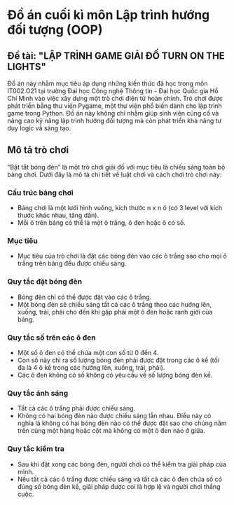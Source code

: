 # Đồ án cuối kì môn Lập trình hướng đối tượng (OOP)

## Đề tài: "LẬP TRÌNH GAME GIẢI ĐỐ TURN ON THE LIGHTS"

Đồ án này nhằm mục tiêu áp dụng những kiến thức đã học trong môn IT002.O21 tại trường Đại học Công nghệ Thông tin - Đại học Quốc gia Hồ Chí Minh vào việc xây dựng một trò chơi điện tử hoàn chỉnh. Trò chơi được phát triển bằng thư viện Pygame, một thư viện phổ biến dành cho lập trình game trong Python. Đồ án này không chỉ nhằm giúp sinh viên củng cố và nâng cao kỹ năng lập trình hướng đối tượng mà còn phát triển khả năng tư duy logic và sáng tạo.

## Mô tả trò chơi

“Bật tắt bóng đèn” là một trò chơi giải đố với mục tiêu là chiếu sáng toàn bộ bảng chơi. Dưới đây là mô tả chi tiết về luật chơi và cách chơi trò chơi này:

### Cấu trúc bảng chơi

- Bảng chơi là một lưới hình vuông, kích thước n x n ô (có 3 level với kích thước khác nhau, tăng dần).
- Mỗi ô trên bảng có thể là một ô trắng, ô đen hoặc ô có số.

### Mục tiêu

- Mục tiêu của trò chơi là đặt các bóng đèn vào các ô trắng sao cho mọi ô trắng trên bảng đều được chiếu sáng.

### Quy tắc đặt bóng đèn

- Bóng đèn chỉ có thể được đặt vào các ô trắng.
- Một bóng đèn sẽ chiếu sáng tất cả các ô trắng theo các hướng lên, xuống, trái, phải cho đến khi gặp phải một ô đen hoặc ranh giới của bảng.

### Quy tắc số trên các ô đen

- Một số ô đen có thể chứa một con số từ 0 đến 4.
- Con số này chỉ ra số lượng bóng đèn phải được đặt trong các ô kề (tối đa là 4 ô kề trong các hướng lên, xuống, trái, phải).
- Các ô đen không có số không có yêu cầu về số lượng bóng đèn kề.

### Quy tắc ánh sáng

- Tất cả các ô trắng phải được chiếu sáng.
- Không có hai bóng đèn nào được chiếu sáng lẫn nhau. Điều này có nghĩa là không có hai bóng đèn nào có thể được đặt sao cho chúng nằm trên cùng một hàng hoặc cột mà không có một ô đen nào ở giữa.

### Quy tắc kiểm tra

- Sau khi đặt xong các bóng đèn, người chơi có thể kiểm tra giải pháp của mình.
- Nếu tất cả các ô trắng được chiếu sáng và tất cả các ô đen chứa số có đúng số bóng đèn kề, giải pháp được coi là hợp lệ và người chơi thắng cuộc.


